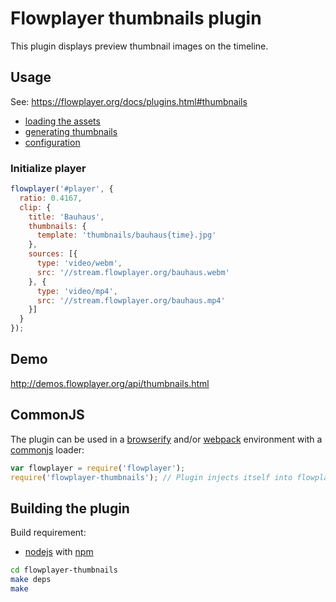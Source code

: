 # Flowplayer thumbnails plugin

This plugin displays preview thumbnail images on the timeline.

## Usage

See: https://flowplayer.org/docs/plugins.html#thumbnails

- [loading the assets](https://flowplayer.org/docs/plugins.html#thumbnails-assets)
- [generating thumbnails](https://flowplayer.org/docs/plugins.html#generating-thumbnails)
- [configuration](https://flowplayer.org/docs/plugins.html#thumbnails-configuration)


### Initialize player

```js
flowplayer('#player', {
  ratio: 0.4167,
  clip: {
    title: 'Bauhaus',
    thumbnails: {
      template: 'thumbnails/bauhaus{time}.jpg'
    },
    sources: [{
      type: 'video/webm',
      src: '//stream.flowplayer.org/bauhaus.webm'
    }, {
      type: 'video/mp4',
      src: '//stream.flowplayer.org/bauhaus.mp4'
    }]
  }
});
```

## Demo

http://demos.flowplayer.org/api/thumbnails.html

## CommonJS

The plugin can be used in a [browserify](http://browserify.org) and/or
[webpack](https://webpack.github.io/) environment with a
[commonjs](http://requirejs.org/docs/commonjs.html) loader:

```js
var flowplayer = require('flowplayer');
require('flowplayer-thumbnails'); // Plugin injects itself into flowplayer
```

## Building the plugin

Build requirement:

- [nodejs](https://nodejs.org) with [npm](https://www.npmjs.com)

```sh
cd flowplayer-thumbnails
make deps
make
```

